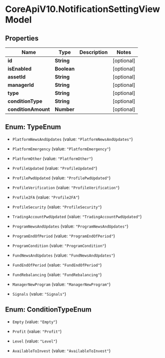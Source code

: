 # CoreApiV10.NotificationSettingViewModel

## Properties
Name | Type | Description | Notes
------------ | ------------- | ------------- | -------------
**id** | **String** |  | [optional] 
**isEnabled** | **Boolean** |  | [optional] 
**assetId** | **String** |  | [optional] 
**managerId** | **String** |  | [optional] 
**type** | **String** |  | [optional] 
**conditionType** | **String** |  | [optional] 
**conditionAmount** | **Number** |  | [optional] 


<a name="TypeEnum"></a>
## Enum: TypeEnum


* `PlatformNewsAndUpdates` (value: `"PlatformNewsAndUpdates"`)

* `PlatformEmergency` (value: `"PlatformEmergency"`)

* `PlatformOther` (value: `"PlatformOther"`)

* `ProfileUpdated` (value: `"ProfileUpdated"`)

* `ProfilePwdUpdated` (value: `"ProfilePwdUpdated"`)

* `ProfileVerification` (value: `"ProfileVerification"`)

* `Profile2FA` (value: `"Profile2FA"`)

* `ProfileSecurity` (value: `"ProfileSecurity"`)

* `TradingAccountPwdUpdated` (value: `"TradingAccountPwdUpdated"`)

* `ProgramNewsAndUpdates` (value: `"ProgramNewsAndUpdates"`)

* `ProgramEndOfPeriod` (value: `"ProgramEndOfPeriod"`)

* `ProgramCondition` (value: `"ProgramCondition"`)

* `FundNewsAndUpdates` (value: `"FundNewsAndUpdates"`)

* `FundEndOfPeriod` (value: `"FundEndOfPeriod"`)

* `FundRebalancing` (value: `"FundRebalancing"`)

* `ManagerNewProgram` (value: `"ManagerNewProgram"`)

* `Signals` (value: `"Signals"`)




<a name="ConditionTypeEnum"></a>
## Enum: ConditionTypeEnum


* `Empty` (value: `"Empty"`)

* `Profit` (value: `"Profit"`)

* `Level` (value: `"Level"`)

* `AvailableToInvest` (value: `"AvailableToInvest"`)




